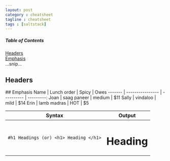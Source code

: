 ```yaml
---
layout: post
category : cheatsheet
tagline : cheatsheet
tags : [saltstack]
---
```

##### Table of Contents  
[Headers](#headers)  
[Emphasis](#emphasis)  
...snip...    
<a name="headers"/>
## Headers

<a name="emphasis"/>
## Emphasis
Name | Lunch order | Spicy      | Owes
------- | ---------------- | ---------- | ---------:
Joan  | saag paneer | medium | $11
Sally  | vindaloo        | mild       | $14
Erin   | lamb madras | HOT      | $5


|Syntax | Output |
|------------ | -------------|
| ```#h1 Headings (or) <h1> Heading </h1>``` | <h1>Heading</h1>|

